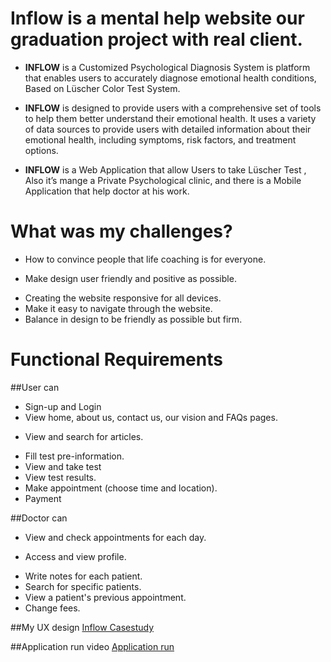 # Inflow is a mental help website our graduation project with real client.


 - **INFLOW** is a Customized Psychological Diagnosis System is platform that   enables users to accurately diagnose emotional health conditions, Based on Lüscher Color Test System.  
* **INFLOW** is designed to provide users with a comprehensive set of tools to help them better understand their emotional health. It uses a variety of data sources to provide users with detailed information about their emotional health, including symptoms,  risk  factors, and treatment options.
+ **INFLOW** is a Web Application that allow Users to take Lüscher Test , Also it’s mange a Private Psychological clinic, and there is a Mobile Application that help doctor at   his work. 

# What was my challenges? 

- How to convince people that life coaching is for everyone.  
* Make design user friendly and positive as possible.
+ Creating the website responsive for all devices.
+ Make it easy to navigate through the website.
+ Balance in design to be friendly as possible but firm.

# Functional Requirements 

##User can
- Sign-up and Login
- View home, about us, contact us, our vision and FAQs pages. 
* View and search for articles.
+ Fill test pre-information.
+ View and take test
+ View test results.
+ Make appointment (choose time and location).
+ Payment

##Doctor can
- View and check appointments for each day.
* Access and view profile.
+ Write notes for each patient.
+ Search for specific patients.
+ View a patient's previous appointment.
+ Change fees.

##My UX design 
[Inflow Casestudy](https://www.behance.net/gallery/173035035/Inflow)

##Application run video
[Application run](https://drive.google.com/drive/folders/1kT7-bIpmtOJuxPjtOwCMn_jw5tg3ovZ7?usp=sharing)
